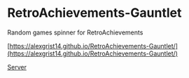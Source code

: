 # RetroAchievements-Gauntlet
Random games spinner for RetroAchievements

[https://alexgrist14.github.io/RetroAchievements-Gauntlet/](https://alexgrist14.github.io/RetroAchievements-Gauntlet/)


[Server](https://github.com/alexgrist14/Game-Gauntlet-Server)
